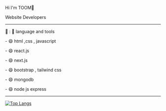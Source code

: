 <div>
  <p>Hi I'm TOOM👋</p>
  <p>Website Developers</p>
</div>

<hr>

<div>
  <p>📖 : 🔨 language and tools</p>
  <p>  - 😄 html ,css , javascript</p>
  <p>  - 😄 react.js</p>
  <p>  - 😄 next.js</p>
  <p>  - 😄 bootstrap , tailwind css</p>
  <p>  - 😄 mongodb</p>
  <p>  - 😄 node js express</p>
</div>

<hr>

[![Top Langs](https://github-readme-stats.vercel.app/api/top-langs/?username=toomnineteen&layout=compact&theme=vision-friendly-dark)](https://github.com/anuraghazra/github-readme-stats)



<div></div>
